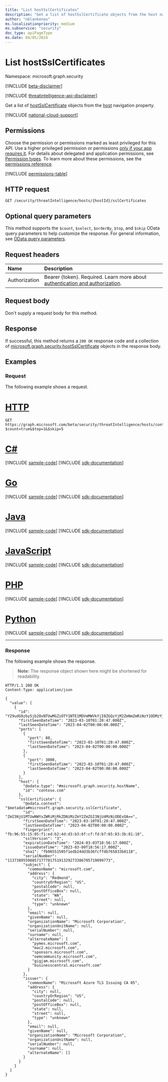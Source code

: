 ```yaml
---
title: "List hostSslCertificates"
description: "Get a list of hostSslCertificate objects from the host navigation property."
author: "nblankenau"
ms.localizationpriority: medium
ms.subservice: "security"
doc_type: apiPageType
ms.date: 04/05/2024
---
```


# List hostSslCertificates

Namespace: microsoft.graph.security

[!INCLUDE [beta-disclaimer](../../includes/beta-disclaimer.md)]

[!INCLUDE [threatintelligence-api-disclaimer](../../includes/threatintelligence-api-disclaimer.md)]

Get a list of [hostSslCertificate](../resources/security-hostsslcertificate.md) objects from the [host](../resources/security-host.md) navigation property.

[!INCLUDE [national-cloud-support](../../includes/global-only.md)]

## Permissions

Choose the permission or permissions marked as least privileged for this API. Use a higher privileged permission or permissions [only if your app requires it](/graph/permissions-overview#best-practices-for-using-microsoft-graph-permissions). For details about delegated and application permissions, see [Permission types](/graph/permissions-overview#permission-types). To learn more about these permissions, see the [permissions reference](/graph/permissions-reference).

<!-- { "blockType": "permissions", "name": "security_host_list_sslcertificates" } -->
[!INCLUDE [permissions-table](../includes/permissions/security-host-list-sslcertificates-permissions.md)]

## HTTP request

<!-- {
  "blockType": "ignored"
}
-->
``` http
GET /security/threatIntelligence/hosts/{hostId}/sslCertificates
```

## Optional query parameters

This method supports the `$count`, `$select`, `$orderBy`, `$top`, and `$skip` OData query parameters to help customize the response. For general information, see [OData query parameters](/graph/query-parameters).

## Request headers

|Name|Description|
|:---|:---|
|Authorization|Bearer {token}. Required. Learn more about [authentication and authorization](/graph/auth/auth-concepts).|

## Request body

Don't supply a request body for this method.

## Response

If successful, this method returns a `200 OK` response code and a collection of [microsoft.graph.security.hostSslCertificate](../resources/security-hostsslcertificate.md) objects in the response body.

## Examples

### Request

The following example shows a request.

# [HTTP](#tab/http)
<!-- {
  "blockType": "request",
  "name": "list_host",
  "sampleKeys": ["contoso.com"]
}
-->
``` http
GET https://graph.microsoft.com/beta/security/threatIntelligence/hosts/contoso.com/sslCertificates?$count=true&$top=1&$skip=5
```

# [C#](#tab/csharp)
[!INCLUDE [sample-code](../includes/snippets/csharp/list-host-csharp-snippets.md)]
[!INCLUDE [sdk-documentation](../includes/snippets/snippets-sdk-documentation-link.md)]

# [Go](#tab/go)
[!INCLUDE [sample-code](../includes/snippets/go/list-host-go-snippets.md)]
[!INCLUDE [sdk-documentation](../includes/snippets/snippets-sdk-documentation-link.md)]

# [Java](#tab/java)
[!INCLUDE [sample-code](../includes/snippets/java/list-host-java-snippets.md)]
[!INCLUDE [sdk-documentation](../includes/snippets/snippets-sdk-documentation-link.md)]

# [JavaScript](#tab/javascript)
[!INCLUDE [sample-code](../includes/snippets/javascript/list-host-javascript-snippets.md)]
[!INCLUDE [sdk-documentation](../includes/snippets/snippets-sdk-documentation-link.md)]

# [PHP](#tab/php)
[!INCLUDE [sample-code](../includes/snippets/php/list-host-php-snippets.md)]
[!INCLUDE [sdk-documentation](../includes/snippets/snippets-sdk-documentation-link.md)]

# [Python](#tab/python)
[!INCLUDE [sample-code](../includes/snippets/python/list-host-python-snippets.md)]
[!INCLUDE [sdk-documentation](../includes/snippets/snippets-sdk-documentation-link.md)]

---

### Response

The following example shows the response.

>**Note:** The response object shown here might be shortened for readability.

<!-- {
  "blockType": "response",
  "truncated": true,
  "@odata.type": "Collection(microsoft.graph.security.hostSslCertificate)"
}
-->
``` http
HTTP/1.1 200 OK
Content-Type: application/json

{
  "value": [
    {
      "id": "Y29udG9zby5jb20xNTUwMGZiOTY1NTE1MDVmMWVkYjI0ZGQzYjM2ZmNmZmRiNzY1ODMzYjgxMTg=",
      "firstSeenDateTime": "2023-03-10T01:20:47.000Z",
      "lastSeenDateTime": "2023-04-02T00:00:00.000Z",
      "ports": [
        {
          "port": 80,
          "firstSeenDateTime": "2023-03-10T01:20:47.000Z",
          "lastSeenDateTime": "2023-04-02T00:00:00.000Z"
        },
        {
          "port": 3000,
          "firstSeenDateTime": "2023-03-10T01:20:47.000Z",
          "lastSeenDateTime": "2023-04-02T00:00:00.000Z"
        }
      ],
      "host": {
        "@odata.type": "#microsoft.graph.security.hostName",
        "id": "contoso.com"
      },
      "sslCertificate": {
        "@odata.context": "$metadata#microsoft.graph.security.sslCertificate",
        "id": "ZmI5NjU1MTUwNWYxZWRiMjRkZDNiMzZmY2ZmZGI3NjU4MzNiODExOA==",
        "firstSeenDateTime": "2023-03-10T01:20:47.000Z",
        "lastSeenDateTime": "2023-04-02T00:00:00.000Z",
        "fingerprint": "fb:96:55:15:05:f1:ed:b2:4d:d3:b3:6f:cf:fd:b7:65:83:3b:81:18",
        "sslVersion": "3",
        "expirationDateTime": "2024-03-03T18:56:17.000Z",
        "issueDateTime": "2023-03-09T18:56:17.000Z",
        "sha1": "fb96551505f1edb24dd3b36fcffdb765833b8118",
        "serialNumber": "1137389559885717770175191329273386705719099773",
        "subject": {
          "commonName": "microsoft.com",
          "address": {
            "city": "Redmond",
            "countryOrRegion": "US",
            "postalCode": null,
            "postOfficeBox": null,
            "state": "WA",
            "street": null,
            "type": "unknown"
          },
          "email": null,
          "givenName": null,
          "organizationName": "Microsoft Corporation",
          "organizationUnitName": null,
          "serialNumber": null,
          "surname": null,
          "alternateName": [
            "pymes.microsoft.com",
            "mac2.microsoft.com",
            "sponsors.microsoft.com",
            "oemcommunity.microsoft.com",
            "gigjam.microsoft.com",
            "businesscentral.microsoft.com"
          ]
        },
        "issuer": {
          "commonName": "Microsoft Azure TLS Issuing CA 05",
          "address": {
            "city": null,
            "countryOrRegion": "US",
            "postalCode": null,
            "postOfficeBox": null,
            "state": null,
            "street": null,
            "type": "unknown"
          },
          "email": null,
          "givenName": null,
          "organizationName": "Microsoft Corporation",
          "organizationUnitName": null,
          "serialNumber": null,
          "surname": null,
          "alternateName": []
        }
      }
    }
  ]
}
```
